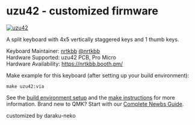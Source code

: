 # uzu42 - customized firmware

[![uzu42](https://i.imgur.com/CQTfebZ.jpg)](https://imgur.com/gallery/aKOKBgq)

A split keyboard with 4x5 vertically staggered keys and 1 thumb keys.

Keyboard Maintainer: [nrtkbb](https://github.com/nrtkbb/) [@nrtkbb](https://twitter.com/nrtkbb)  
Hardware Supported: uzu42 PCB, Pro Micro  
Hardware Availability: https://nrtkbb.booth.pm/ 

Make example for this keyboard (after setting up your build environment):

    make uzu42:via

See the [build environment setup](https://docs.qmk.fm/#/getting_started_build_tools) and the [make instructions](https://docs.qmk.fm/#/getting_started_make_guide) for more information. Brand new to QMK? Start with our [Complete Newbs Guide](https://docs.qmk.fm/#/newbs).

customized by daraku-neko
